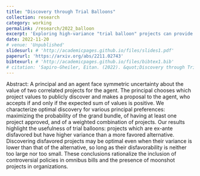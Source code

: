 ```yaml
---
title: "Discovery through Trial Balloons"
collection: research
category: working
permalink: /research/2022_balloon
excerpt: 'Exploring high-variance "trial balloon" projects can provide informational value even when they are ex-ante disliked.'
date: 2022-11-20
# venue: 'Unpublished'
slidesurl: # 'http://academicpages.github.io/files/slides1.pdf'
paperurl: 'https://arxiv.org/abs/2211.02743'
bibtexurl: # 'http://academicpages.github.io/files/bibtex1.bib'
# citation: 'Sapiro-Gheiler, Eitan. (2022). &quot;Discovery through Trial Balloons.&quot; <i>Working paper</i>.'
---
```


Abstract: A principal and an agent face symmetric uncertainty about the value of two correlated projects for the agent. The principal chooses which project values to publicly discover and makes a proposal to the agent, who accepts if and only if the expected sum of values is positive. We characterize optimal discovery for various principal preferences: maximizing the probability of the grand bundle, of having at least one project approved, and of a weighted combination of projects. Our results highlight the usefulness of trial balloons: projects which are ex-ante disfavored but have higher variance than a more favored alternative. Discovering disfavored projects may be optimal even when their variance is lower than that of the alternative, so long as their disfavorability is neither too large nor too small. These conclusions rationalize the inclusion of controversial policies in omnibus bills and the presence of moonshot projects in organizations.